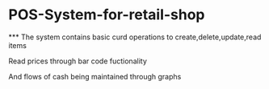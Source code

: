 # POS-System-for-retail-shop

*** The system contains basic curd operations to create,delete,update,read items

Read prices through bar code fuctionality

And flows of cash being maintained through graphs 
